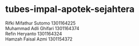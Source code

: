 # tubes-impal-apotek-sejahtera
Rifki Mifathur Sutomo 1301164225 <br>
Muhammad Adli Ghifari 1301164374 <br>
Refin Heryanto 1301164324 <br>
Hamzah Faisal Azmi 1301154372 <br>
